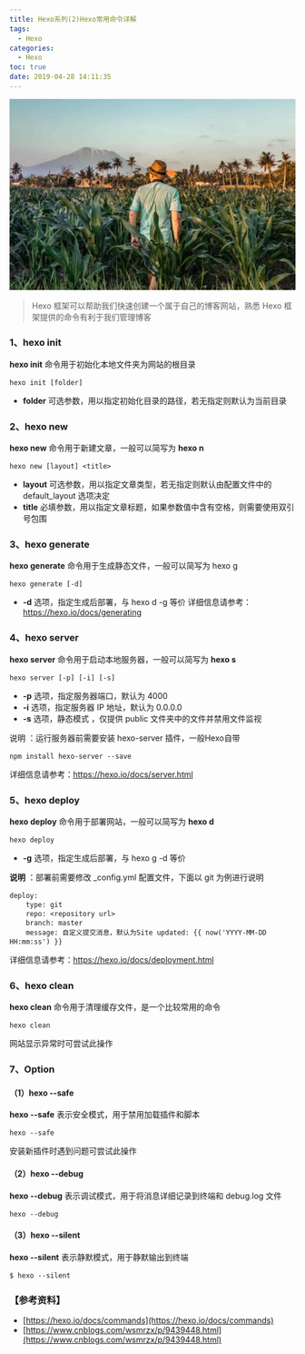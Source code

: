 ```yaml
---
title: Hexo系列(2)Hexo常用命令详解
tags:
  - Hexo
categories:
  - Hexo
toc: true
date: 2019-04-28 14:11:35
---
```


![](https://raw.githubusercontent.com/LicV587/img/master/picgo/20190528220240.jpg)

<!-- more -->

> Hexo 框架可以帮助我们快速创建一个属于自己的博客网站，熟悉 Hexo 框架提供的命令有利于我们管理博客

### 1、hexo init
**hexo init** 命令用于初始化本地文件夹为网站的根目录
```
hexo init [folder]
```
- **folder** 可选参数，用以指定初始化目录的路径，若无指定则默认为当前目录

### 2、hexo new
**hexo new** 命令用于新建文章，一般可以简写为 **hexo n**
```
hexo new [layout] <title>
```
- **layout** 可选参数，用以指定文章类型，若无指定则默认由配置文件中的 default_layout 选项决定
- **title** 必填参数，用以指定文章标题，如果参数值中含有空格，则需要使用双引号包围

### 3、hexo generate
**hexo generate** 命令用于生成静态文件，一般可以简写为 hexo g
```
hexo generate [-d]
```
- **-d** 选项，指定生成后部署，与 hexo d -g 等价
详细信息请参考：https://hexo.io/docs/generating

### 4、hexo server
**hexo server** 命令用于启动本地服务器，一般可以简写为 **hexo s**
```
hexo server [-p] [-i] [-s]
```
- **-p** 选项，指定服务器端口，默认为 4000
- **-i** 选项，指定服务器 IP 地址，默认为 0.0.0.0
- **-s** 选项，静态模式 ，仅提供 public 文件夹中的文件并禁用文件监视

说明 ：运行服务器前需要安装 hexo-server 插件，一般Hexo自带
```
npm install hexo-server --save
```
详细信息请参考：https://hexo.io/docs/server.html

### 5、hexo deploy
**hexo deploy** 命令用于部署网站，一般可以简写为 **hexo d**
```
hexo deploy
```
- **-g** 选项，指定生成后部署，与 hexo g -d 等价

**说明** ：部署前需要修改 _config.yml 配置文件，下面以 git 为例进行说明
```
deploy:
    type: git
    repo: <repository url>
    branch: master
    message: 自定义提交消息，默认为Site updated: {{ now('YYYY-MM-DD HH:mm:ss') }}
```
详细信息请参考：https://hexo.io/docs/deployment.html

### 6、hexo clean
**hexo clean** 命令用于清理缓存文件，是一个比较常用的命令
```
hexo clean
```
网站显示异常时可尝试此操作

### 7、Option
#### （1）hexo --safe
**hexo --safe** 表示安全模式，用于禁用加载插件和脚本
```
hexo --safe
```
安装新插件时遇到问题可尝试此操作

#### （2）hexo --debug
**hexo --debug** 表示调试模式，用于将消息详细记录到终端和 debug.log 文件
```
hexo --debug
```

#### （3）hexo --silent
**hexo --silent** 表示静默模式，用于静默输出到终端
```
$ hexo --silent
```

### 【参考资料】
- [https://hexo.io/docs/commands](https://hexo.io/docs/commands)
- [https://www.cnblogs.com/wsmrzx/p/9439448.html](https://www.cnblogs.com/wsmrzx/p/9439448.html)